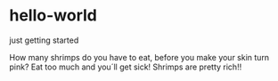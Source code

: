 # hello-world
just getting started

How many shrimps do you  have to eat, before you make your skin turn pink?
Eat too much and you´ll get sick!
Shrimps are pretty rich!!
